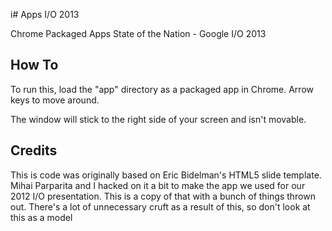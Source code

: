 i# Apps I/O 2013

Chrome Packaged Apps State of the Nation - Google I/O 2013

## How To

To run this, load the "app" directory as a packaged app in Chrome.  Arrow keys to move around.

The window will stick to the right side of your screen and isn't movable.


## Credits

This is code was originally based on Eric Bidelman's HTML5 slide template.  Mihai Parparita and I
hacked on it a bit to make the app we used for our 2012 I/O presentation.  This is a copy of that
with a bunch of things thrown out.  There's a lot of unnecessary cruft as a result of this, so
don't look at this as a model